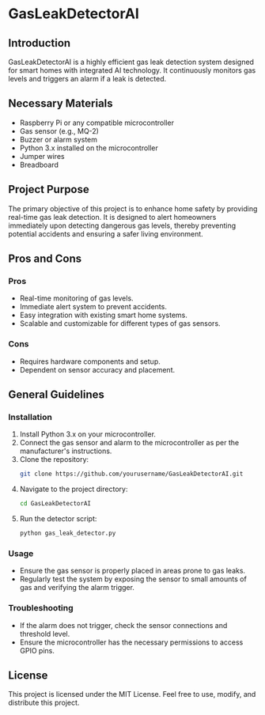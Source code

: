 # GasLeakDetectorAI

## Introduction
GasLeakDetectorAI is a highly efficient gas leak detection system designed for smart homes with integrated AI technology. It continuously monitors gas levels and triggers an alarm if a leak is detected.

## Necessary Materials
- Raspberry Pi or any compatible microcontroller
- Gas sensor (e.g., MQ-2)
- Buzzer or alarm system
- Python 3.x installed on the microcontroller
- Jumper wires
- Breadboard

## Project Purpose
The primary objective of this project is to enhance home safety by providing real-time gas leak detection. It is designed to alert homeowners immediately upon detecting dangerous gas levels, thereby preventing potential accidents and ensuring a safer living environment.

## Pros and Cons

### Pros
- Real-time monitoring of gas levels.
- Immediate alert system to prevent accidents.
- Easy integration with existing smart home systems.
- Scalable and customizable for different types of gas sensors.

### Cons
- Requires hardware components and setup.
- Dependent on sensor accuracy and placement.

## General Guidelines

### Installation
1. Install Python 3.x on your microcontroller.
2. Connect the gas sensor and alarm to the microcontroller as per the manufacturer's instructions.
3. Clone the repository:
    ```bash
    git clone https://github.com/yourusername/GasLeakDetectorAI.git
    ```
4. Navigate to the project directory:
    ```bash
    cd GasLeakDetectorAI
    ```
5. Run the detector script:
    ```bash
    python gas_leak_detector.py
    ```

### Usage
- Ensure the gas sensor is properly placed in areas prone to gas leaks.
- Regularly test the system by exposing the sensor to small amounts of gas and verifying the alarm trigger.

### Troubleshooting
- If the alarm does not trigger, check the sensor connections and threshold level.
- Ensure the microcontroller has the necessary permissions to access GPIO pins.

## License
This project is licensed under the MIT License. Feel free to use, modify, and distribute this project.

